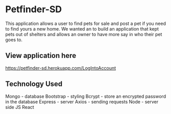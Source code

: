 # Petfinder-SD

This application allows a user to find pets for sale and post a pet if you need to find yours a new home.  We wanted an to build an application that kept pets out of shelters and allows an owner to have more say in who their pet goes to.

## View application here
https://petfinder-sd.herokuapp.com/LogIntoAccount

## Technology Used
Mongo - database
Bootstrap - styling
Bcrypt - store an encrypted password in the database
Express - server
Axios - sending requests
Node - server side JS
React
